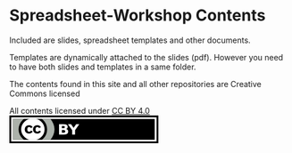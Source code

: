 # Spreadsheet-Workshop Contents

Included are slides, spreadsheet templates and other documents.

Templates are dynamically attached to the slides (pdf). However you need to have both slides and templates in a same folder.

The contents found in this site and all other repositories are Creative Commons licensed


All contents licensed under [CC BY 4.0](https://creativecommons.org/licenses/by/4.0/) ![](https://github.com/prabhasyadav/keff-app/blob/master/by.png)

